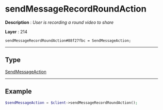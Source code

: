 # sendMessageRecordRoundAction

**Description** : *User is recording a round video to share*

**Layer** : 214

```tl
sendMessageRecordRoundAction#88f27fbc = SendMessageAction;
```

---

## Type

[SendMessageAction](type/SendMessageAction)

---

## Example

```php
$sendMessageAction = $client->sendMessageRecordRoundAction();
```